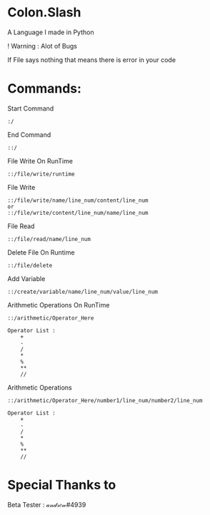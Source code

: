 # Colon.Slash
A Language I made in Python

! Warning : Alot of Bugs

If File says nothing that means there is error in your code

# Commands:
Start Command 

    :/

End Command 

    ::/
    
File Write On RunTime

    ::/file/write/runtime

File Write 

    ::/file/write/name/line_num/content/line_num
    or
    ::/file/write/content/line_num/name/line_num
             
File Read 

    ::/file/read/name/line_num
    
Delete File On Runtime

    ::/file/delete
   
Add Variable

    ::/create/variable/name/line_num/value/line_num

Arithmetic Operations On RunTime

    ::/arithmetic/Operator_Here
    
    Operator List :
        +
        -
        /
        *
        %
        **
        //

Arithmetic Operations

    ::/arithmetic/Operator_Here/number1/line_num/number2/line_num
    
    Operator List :
        +
        -
        /
        *
        %
        **
        //

# Special Thanks to

Beta Tester : 𝒶𝓃𝒹𝓇𝑒𝓌#4939

